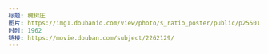 ```yaml
---
标题: 槐树庄
图片: https://img1.doubanio.com/view/photo/s_ratio_poster/public/p2550189428.jpg
时时: 1962
链接: https://movie.douban.com/subject/2262129/
---
```

